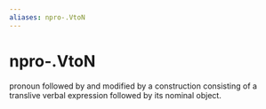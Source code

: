 ```yaml
---
aliases: npro-.VtoN
---
```

# npro-.VtoN

pronoun followed by and modified by a construction consisting of a translive verbal expression followed by its nominal object.